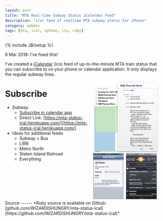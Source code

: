 ```yaml
---
layout: post
title: "MTA Real-time Subway Status iCalendar Feed"
description: "iCal feed of realtime MTA subway status for iPhone"
category: webdev
tags: [mta, ical, iphone, ics, ruby]
---
```

{% include JB/setup %}

6 Mar 2018: I've fixed this!

I've created a [iCalendar](http://en.wikipedia.org/wiki/ICalendar) (ics) feed of up-to-the-minute MTA train status that you can subscribe to on your phone or calendar application.
It only displays the regular subway lines.

[<img src="/assets/images/mta-ical-osx-1.png" alt="iCal displaying MTA status in OSX" style="float: right; max-width: 42%">](/assets/images/mta-ical-osx-1.png)
[<img src="/assets/images/mta-ical-ios-1.png" alt="iCal displaying MTA status in iOS" style="padding: 4px; clear: right; float: right; max-width: 20%">](/assets/images/mta-ical-ios-1.png)
[<img src="/assets/images/mta-ical-ios-2.png" alt="iCal displaying MTA status in iOS" style="padding: 4px; float: right; max-width: 20%">](/assets/images/mta-ical-ios-2.png)

# Subscribe

* Subway
  * [Subscribe in calendar app](webcal://mta-status-ical.herokuapp.com/)
  * Direct Link: [https://mta-status-ical.herokuapp.com/](https://mta-status-ical.herokuapp.com/)
* Ideas for additional feeds
  * Subway + Bus
  * LIRR
  * Metro North
  * Staten Island Railroad
  * Everything

<br clear="both">
Source
------
*Ruby source is available on Github: [github.com/WIZARDISHUNGRY/mta-status-ical](https://github.com/WIZARDISHUNGRY/mta-status-ical)*
